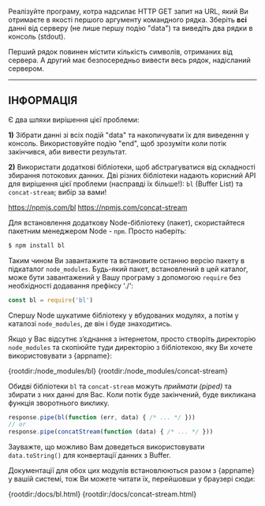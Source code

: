 Реалізуйте програму, котра надсилає HTTP GET запит на URL, який Ви отримаєте в якості першого аргументу командного рядка. Зберіть **всі** данні від серверу (не лише першу подію "data") та виведіть два рядки в консоль (stdout).

Перший рядок повинен містити кількість символів, отриманих від сервера. А другий має безпосередньо вивести весь рядок, надісланий сервером.

----------------------------------------------------------------------
## ІНФОРМАЦІЯ

Є два шляхи вирішення цієї проблеми:

**1)** Зібрати данні зі всіх подій "data" та накопичувати їх для виведення у консоль. Використовуйте подію "end", щоб зрозуміти коли потік закінчився, аби вивести результат.

**2)** Використати додаткові бібліотеки, щоб абстрагуватися від складності збирання потокових данних. Дві різних бібліотеки надають корисний АРІ для вирішення цієї проблеми (насправді їх більше!): `bl` (Buffer List) та `concat-stream`; вибір за вами!

  <https://npmjs.com/bl>
  <https://npmjs.com/concat-stream>

Для встановлення додаткову Node-бібліотеку (пакет), скористайтеся пакетним менеджером Node - `npm`. Просто наберіть:

```sh
$ npm install bl
```

Таким чином Ви завантажите та встановите останню версію пакету в підкаталог `node_modules`. Будь-який пакет, встановлений в цей каталог, може бути завантажений у Вашу програму з допомогою `require`  без необхідності додавання префіксу './':

```js
const bl = require('bl')
```

Спершу Node шукатиме бібліотеку у вбудованих модулях, а потім у каталозі `node_modules`, де він і буде знаходитись.

Якщо у Вас відсутнє з’єднання з інтернетом, просто створіть директорію `node_modules` та скопіюйте туди директорію з бібліотекою, яку Ви хочете використовувати з {appname}:

  {rootdir:/node_modules/bl}
  {rootdir:/node_modules/concat-stream}

Обидві бібліотеки `bl` та `concat-stream` можуть *приймати (piped)* та збирати з них данні для Вас. Коли потік буде закінчений, буде викликана функція зворотнього виклику.

```js
response.pipe(bl(function (err, data) { /* ... */ }))
// or
response.pipe(concatStream(function (data) { /* ... */ }))
```

Зауважте, що можливо Вам доведеться використовувати `data.toString()` для конвертації данних з Buffer.

Документації для обох цих модулів встановлюються разом з {appname} у вашій системі, тож Ви можете читати їх, перейшовши у браузері сюди:

  {rootdir:/docs/bl.html}
  {rootdir:/docs/concat-stream.html}
